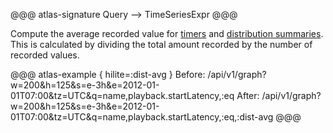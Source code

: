 @@@ atlas-signature
Query
-->
TimeSeriesExpr
@@@

Compute the average recorded value for [timers] and [distribution summaries]. This
is calculated by dividing the total amount recorded by the number of recorded values.

[timers]: ../../spectator/core/meters/timer.md
[distribution summaries]: ../../spectator/core/meters/dist-summary.md

@@@ atlas-example { hilite=:dist-avg }
Before: /api/v1/graph?w=200&h=125&s=e-3h&e=2012-01-01T07:00&tz=UTC&q=name,playback.startLatency,:eq
After: /api/v1/graph?w=200&h=125&s=e-3h&e=2012-01-01T07:00&tz=UTC&q=name,playback.startLatency,:eq,:dist-avg
@@@